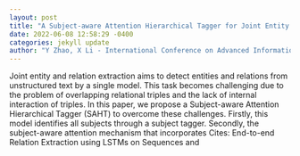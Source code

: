```yaml
--- 
layout: post 
title: "A Subject-aware Attention Hierarchical Tagger for Joint Entity and Relation Extraction" 
date: 2022-06-08 12:58:29 -0400 
categories: jekyll update 
author: "Y Zhao, X Li - International Conference on Advanced Information , 2022" 
--- 
```

Joint entity and relation extraction aims to detect entities and relations from unstructured text by a single model. This task becomes challenging due to the problem of overlapping relational triples and the lack of internal interaction of triples. In this paper, we propose a Subject-aware Attention Hierarchical Tagger (SAHT) to overcome these challenges. Firstly, this model identifies all subjects through a subject tagger. Secondly, the subject-aware attention mechanism that incorporates Cites: End-to-end Relation Extraction using LSTMs on Sequences and